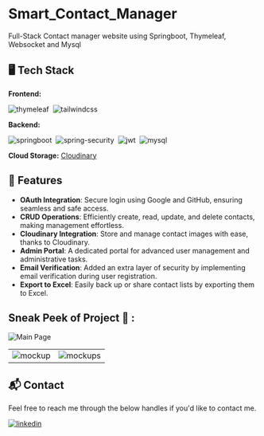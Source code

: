 # Smart_Contact_Manager
Full-Stack Contact manager website using Springboot, Thymeleaf, Websocket and Mysql

## 🖥️ Tech Stack
**Frontend:**

![thymeleaf](https://img.shields.io/badge/Thymeleaf-005F0F?style=for-the-badge&logo=thymeleaf&logoColor=white)&nbsp;
![tailwindcss](https://img.shields.io/badge/Tailwind_CSS-38B2AC?style=for-the-badge&logo=tailwind-css&logoColor=white)&nbsp;

**Backend:**

![springboot](https://img.shields.io/badge/SpringBoot-6DB33F?style=for-the-badge&logo=spring-boot&logoColor=white)&nbsp;
![spring-security](https://img.shields.io/badge/Spring_Security-6DB33F?style=for-the-badge&logo=spring-security&logoColor=white)&nbsp;
![jwt](https://img.shields.io/badge/JWT-000000?style=for-the-badge&logo=JSON%20web%20tokens&logoColor=white)&nbsp;
![mysql](https://img.shields.io/badge/MySQL-005C84?style=for-the-badge&logo=mysql&logoColor=white)&nbsp;

**Cloud Storage:**
[Cloudinary](https://cloudinary.com/)

## 🚀 Features
- **OAuth Integration**: Secure login using Google and GitHub, ensuring seamless and safe access.
- **CRUD Operations**: Efficiently create, read, update, and delete contacts, making management effortless.
- **Cloudinary Integration**: Store and manage contact images with ease, thanks to Cloudinary.
- **Admin Portal**: A dedicated portal for advanced user management and administrative tasks.
- **Email Verification**: Added an extra layer of security by implementing email verification during user registration.
- **Export to Excel**: Easily back up or share contact lists by exporting them to Excel.


## Sneak Peek of Project 🙈 :
![Main Page](./Screenshots/MainPage.png)

<table>
  <tr>
    <td><img src="./Screenshots/RoomPage.png" alt="mockup" /></td>
    <td><img src="./Screenshots/ChatPage.png" alt="mockups" /></td>
  </tr>
</table>

<h2>📬 Contact</h2>

Feel free to reach me through the below handles if you'd like to contact me.

[![linkedin](https://img.shields.io/badge/LinkedIn-0077B5?style=for-the-badge&logo=linkedin&logoColor=white)](https://www.linkedin.com/in/lovegarg2800/)
